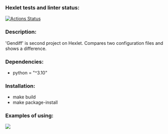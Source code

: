 ### Hexlet tests and linter status:
[![Actions Status](https://github.com/Lorehan/python-project-lvl2/actions/workflows/hexlet-check.yml/badge.svg)](https://github.com/Lorehan/python-project-lvl2/actions)

### Description:
'Gendiff' is second project on Hexlet. Compares two configuration files and shows a difference.

### Dependencies:
- python = "^3.10"

### Installation:
- make build
- make package-install

### Examples of using:
<a href="https://asciinema.org/a/qE5WybPNuAkfYRtS9yFfSMN6C" target="_blank"><img src="https://asciinema.org/a/qE5WybPNuAkfYRtS9yFfSMN6C.svg" /></a>
